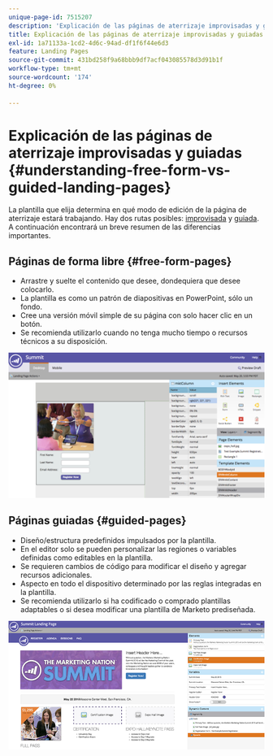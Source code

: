 ```yaml
---
unique-page-id: 7515207
description: 'Explicación de las páginas de aterrizaje improvisadas y guiadas: documentos de Marketo, documentación del producto'
title: Explicación de las páginas de aterrizaje improvisadas y guiadas
exl-id: 1a71133a-1cd2-4d6c-94ad-df1f6f44e6d3
feature: Landing Pages
source-git-commit: 431bd258f9a68bbb9df7acf043085578d3d91b1f
workflow-type: tm+mt
source-wordcount: '174'
ht-degree: 0%

---
```


# Explicación de las páginas de aterrizaje improvisadas y guiadas {#understanding-free-form-vs-guided-landing-pages}

La plantilla que elija determina en qué modo de edición de la página de aterrizaje estará trabajando. Hay dos rutas posibles: [improvisada](/help/marketo/product-docs/demand-generation/landing-pages/free-form-landing-pages/create-a-free-form-landing-page.md) y [guiada](/help/marketo/product-docs/demand-generation/landing-pages/guided-landing-pages/create-a-guided-landing-page.md). A continuación encontrará un breve resumen de las diferencias importantes.

## Páginas de forma libre {#free-form-pages}

* Arrastre y suelte el contenido que desee, dondequiera que desee colocarlo.
* La plantilla es como un patrón de diapositivas en PowerPoint, sólo un fondo.
* Cree una versión móvil simple de su página con solo hacer clic en un botón.
* Se recomienda utilizarlo cuando no tenga mucho tiempo o recursos técnicos a su disposición.

![](assets/image2015-5-20-17-3a50-3a53.png)

## Páginas guiadas {#guided-pages}

* Diseño/estructura predefinidos impulsados por la plantilla.
* En el editor solo se pueden personalizar las regiones o variables definidas como editables en la plantilla.
* Se requieren cambios de código para modificar el diseño y agregar recursos adicionales.
* Aspecto en todo el dispositivo determinado por las reglas integradas en la plantilla.
* Se recomienda utilizarlo si ha codificado o comprado plantillas adaptables o si desea modificar una plantilla de Marketo prediseñada.

![](assets/two-1.png)
